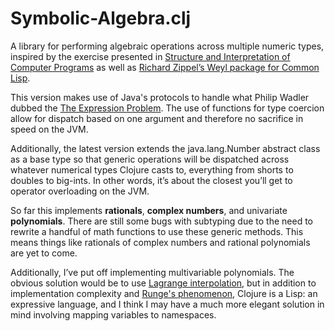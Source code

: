 # Symbolic-Algebra.clj

A library for performing algebraic operations across multiple numeric types, inspired by the exercise presented in [Structure and Interpretation of Computer Programs](https://mitpress.mit.edu/sicp/) as well as [Richard Zippel’s Weyl package for Common Lisp](http://www.cs.cornell.edu/rz/computer-algebra.html). 

This version makes use of Java's protocols to handle what Philip Wadler dubbed the [The Expression Problem](http://homepages.inf.ed.ac.uk/wadler/papers/expression/expression.txt). The use of functions for type coercion allow for dispatch based on one argument and therefore no sacrifice in speed on the JVM. 

Additionally, the latest version extends the java.lang.Number abstract class as a base type so that generic operations will be dispatched across whatever numerical types Clojure casts to, everything from shorts to doubles to big-ints. In other words, it’s about the closest you’ll get to operator overloading on the JVM.

So far this implements **rationals**, **complex numbers**, and univariate **polynomials**. There are still some bugs with subtyping due to the need to rewrite a handful of math functions to use these generic methods. This means things like rationals of complex numbers and rational polynomials are yet to come.

Additionally, I’ve put off implementing multivariable polynomials. The obvious solution would be to use [Lagrange interpolation](https://en.wikipedia.org/wiki/Lagrange_polynomial), but in addition to implementation complexity and [Runge's phenomenon](https://en.wikipedia.org/wiki/Runge%27s_phenomenon), Clojure is a Lisp: an expressive language, and I think I may have a much more elegant solution in mind involving mapping variables to namespaces.